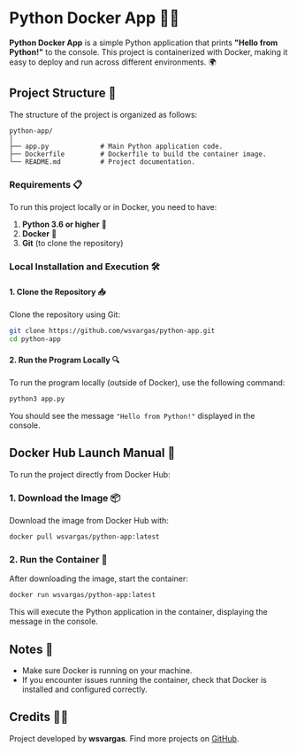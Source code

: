 # Python Docker App 🐍🚀

**Python Docker App** is a simple Python application that prints **"Hello from Python!"** to the console. This project is containerized with Docker, making it easy to deploy and run across different environments. 🌍

## Project Structure 📁

The structure of the project is organized as follows:

```
python-app/
│
├── app.py             # Main Python application code.
├── Dockerfile         # Dockerfile to build the container image.
└── README.md          # Project documentation.
```

### Requirements 📋

To run this project locally or in Docker, you need to have:

1. **Python 3.6 or higher** 🐍
2. **Docker** 🐳
3. **Git** (to clone the repository)

### Local Installation and Execution 🛠️

#### 1. Clone the Repository 📥

Clone the repository using Git:

```bash
git clone https://github.com/wsvargas/python-app.git
cd python-app
```

#### 2. Run the Program Locally 🔍

To run the program locally (outside of Docker), use the following command:

```bash
python3 app.py
```

You should see the message `"Hello from Python!"` displayed in the console.

## Docker Hub Launch Manual 🐋

To run the project directly from Docker Hub:

### 1. Download the Image 📦

Download the image from Docker Hub with:

```bash
docker pull wsvargas/python-app:latest
```

### 2. Run the Container 🚀

After downloading the image, start the container:

```bash
docker run wsvargas/python-app:latest
```

This will execute the Python application in the container, displaying the message in the console.

## Notes 📝

- Make sure Docker is running on your machine.
- If you encounter issues running the container, check that Docker is installed and configured correctly.

## Credits 👨‍💻

Project developed by **wsvargas**. Find more projects on [GitHub](https://github.com/wsvargas).
